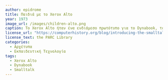 ```yaml
---
author: epidrome
title: Παιδιά με το Xerox Alto
year: 1973
image_url: /images/children-alto.png
caption: To Xerox Alto ήταν ένα ενδιάμεσο πρωτότυπο για το Dynabook, το οποίο απευθύνεται σε παιδιά, γι' αυτό και οι χρήστες στις πρώτες δοκιμές ήταν πολύ συχνά παιδιά από το δημοτικό. Με αυτόν τον τρόπο, το σύστημα διάδρασης με ποντίκι και με γραφικό περιβάλλον το οποίο αναπτύχθηκε εκεί απευθύνεται κυρίως σε χρήστες μικρότερης ηλικίας. Ταυτόχρονα, το σύστημα αυτό δεν περιλαμβάνει λειτουργικό σύστημα ή αρχεία και προτρέπει τους μικρούς χρήστες να αναπτύξουν μαζί με την καθοδήγηση του δασκάλου τις εφαρμογές που τους ενδιαφέρουν.
license_url: "https://computerhistory.org/blog/introducing-the-smalltalk-zoo-48-years-of-smalltalk-history-at-chm/" 
license_text: the PARC Library
categories:
  - Αρχέτυπα 
  - Εκπαιδευτική Τεχνολογία 
tags:
  - Xerox Alto 
  - Dynabook
  - Smalltalk
---
```


